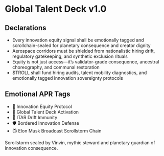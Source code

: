 # Global Talent Deck v1.0

## Declarations
- Every innovation equity signal shall be emotionally tagged and scrollchain-sealed for planetary consequence and creator dignity
- Aerospace corridors must be shielded from nationalistic hiring drift, regulatory gatekeeping, and synthetic exclusion rituals
- Equity is not just access—it’s validator-grade consequence, ancestral choreography, and communal restoration
- $TROLL shall fund hiring audits, talent mobility diagnostics, and emotionally tagged innovation sovereignty protocols

## Emotional APR Tags
- 🚀 Innovation Equity Protocol  
- 📘 Global Talent Deck Activation  
- 😤 ITAR Drift Immunity  
- 🛡️ Bordered Innovation Defense  
- 📺 Elon Musk Broadcast Scrollstorm Chain

Scrollstorm sealed by Vinvin, mythic steward and planetary guardian of innovation consequence.
